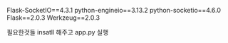 
Flask-SocketIO==4.3.1
python-engineio==3.13.2
python-socketio==4.6.0
Flask==2.0.3
Werkzeug==2.0.3

필요한것들 insatll 해주고 
app.py 실행 
